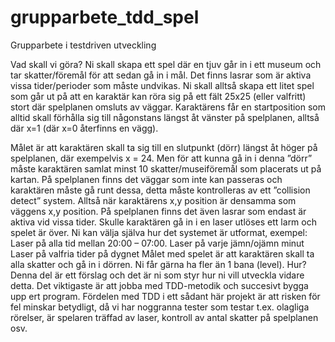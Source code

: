 # grupparbete_tdd_spel
Grupparbete i testdriven utveckling

Vad skall vi göra? 
Ni skall skapa ett spel där en tjuv går in i ett museum och tar skatter/föremål för att sedan gå in i mål. Det finns lasrar som är aktiva vissa tider/perioder  som måste undvikas. 
Ni skall alltså skapa ett litet spel som går ut på att en karaktär kan röra sig på ett fält 25x25 (eller valfritt) stort där spelplanen omsluts av väggar.
Karaktärens får en startposition som alltid skall förhålla sig till någonstans längst åt vänster på spelplanen, alltså där x=1 (där x=0 återfinns en vägg).

Målet är att karaktären skall ta sig till en slutpunkt (dörr) längst åt höger på spelplanen, där exempelvis  x = 24. Men för att kunna gå in i denna ”dörr” måste karaktären samlat minst 10 skatter/museiföremål som placerats ut på kartan. 
På spelplanen finns det väggar som inte kan passeras och karaktären måste gå runt dessa, detta måste kontrolleras av ett ”collision detect” system. Alltså när karaktärens x,y position är densamma som väggens x,y position.
På spelplanen finns det även lasrar som endast är aktiva vid vissa tider. Skulle karaktären gå in i en laser utlöses ett larm och spelet är över.
Ni kan välja själva hur det systemet är utformat, exempel:
Laser på alla tid mellan 20:00 – 07:00. 
Laser på varje jämn/ojämn minut
Laser på valfria tider på dygnet
Målet med spelet är att karaktären skall ta alla skatter och gå in i dörren. Ni får gärna ha fler än 1 bana (level).
Hur?
Denna del är ett förslag och det är ni som styr hur ni vill utveckla vidare detta. Det viktigaste är att jobba med TDD-metodik och succesivt bygga upp ert program. Fördelen med TDD i ett sådant här projekt är att risken för fel minskar betydligt, då vi har noggranna tester som testar t.ex. olagliga rörelser, är spelaren träffad av laser, kontroll av antal skatter på spelplanen osv.
